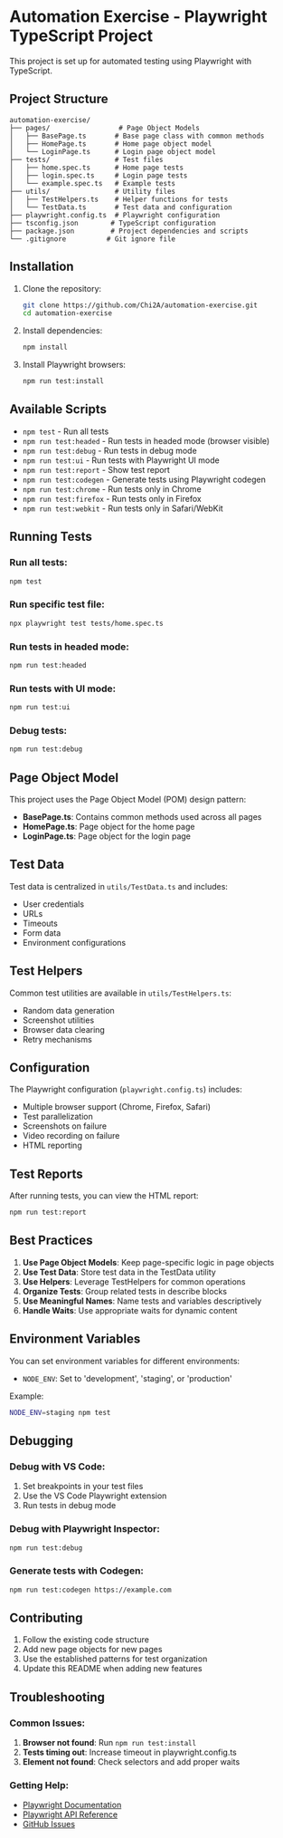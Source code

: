 # Automation Exercise - Playwright TypeScript Project

This project is set up for automated testing using Playwright with TypeScript.

## Project Structure

```
automation-exercise/
├── pages/                 # Page Object Models
│   ├── BasePage.ts       # Base page class with common methods
│   ├── HomePage.ts       # Home page object model
│   └── LoginPage.ts      # Login page object model
├── tests/                # Test files
│   ├── home.spec.ts      # Home page tests
│   ├── login.spec.ts     # Login page tests
│   └── example.spec.ts   # Example tests
├── utils/                # Utility files
│   ├── TestHelpers.ts    # Helper functions for tests
│   └── TestData.ts       # Test data and configuration
├── playwright.config.ts  # Playwright configuration
├── tsconfig.json        # TypeScript configuration
├── package.json         # Project dependencies and scripts
└── .gitignore          # Git ignore file
```

## Installation

1. Clone the repository:

   ```bash
   git clone https://github.com/Chi2A/automation-exercise.git
   cd automation-exercise
   ```

2. Install dependencies:

   ```bash
   npm install
   ```

3. Install Playwright browsers:
   ```bash
   npm run test:install
   ```

## Available Scripts

- `npm test` - Run all tests
- `npm run test:headed` - Run tests in headed mode (browser visible)
- `npm run test:debug` - Run tests in debug mode
- `npm run test:ui` - Run tests with Playwright UI mode
- `npm run test:report` - Show test report
- `npm run test:codegen` - Generate tests using Playwright codegen
- `npm run test:chrome` - Run tests only in Chrome
- `npm run test:firefox` - Run tests only in Firefox
- `npm run test:webkit` - Run tests only in Safari/WebKit

## Running Tests

### Run all tests:

```bash
npm test
```

### Run specific test file:

```bash
npx playwright test tests/home.spec.ts
```

### Run tests in headed mode:

```bash
npm run test:headed
```

### Run tests with UI mode:

```bash
npm run test:ui
```

### Debug tests:

```bash
npm run test:debug
```

## Page Object Model

This project uses the Page Object Model (POM) design pattern:

- **BasePage.ts**: Contains common methods used across all pages
- **HomePage.ts**: Page object for the home page
- **LoginPage.ts**: Page object for the login page

## Test Data

Test data is centralized in `utils/TestData.ts` and includes:

- User credentials
- URLs
- Timeouts
- Form data
- Environment configurations

## Test Helpers

Common test utilities are available in `utils/TestHelpers.ts`:

- Random data generation
- Screenshot utilities
- Browser data clearing
- Retry mechanisms

## Configuration

The Playwright configuration (`playwright.config.ts`) includes:

- Multiple browser support (Chrome, Firefox, Safari)
- Test parallelization
- Screenshots on failure
- Video recording on failure
- HTML reporting

## Test Reports

After running tests, you can view the HTML report:

```bash
npm run test:report
```

## Best Practices

1. **Use Page Object Models**: Keep page-specific logic in page objects
2. **Use Test Data**: Store test data in the TestData utility
3. **Use Helpers**: Leverage TestHelpers for common operations
4. **Organize Tests**: Group related tests in describe blocks
5. **Use Meaningful Names**: Name tests and variables descriptively
6. **Handle Waits**: Use appropriate waits for dynamic content

## Environment Variables

You can set environment variables for different environments:

- `NODE_ENV`: Set to 'development', 'staging', or 'production'

Example:

```bash
NODE_ENV=staging npm test
```

## Debugging

### Debug with VS Code:

1. Set breakpoints in your test files
2. Use the VS Code Playwright extension
3. Run tests in debug mode

### Debug with Playwright Inspector:

```bash
npm run test:debug
```

### Generate tests with Codegen:

```bash
npm run test:codegen https://example.com
```

## Contributing

1. Follow the existing code structure
2. Add new page objects for new pages
3. Use the established patterns for test organization
4. Update this README when adding new features

## Troubleshooting

### Common Issues:

1. **Browser not found**: Run `npm run test:install`
2. **Tests timing out**: Increase timeout in playwright.config.ts
3. **Element not found**: Check selectors and add proper waits

### Getting Help:

- [Playwright Documentation](https://playwright.dev/)
- [Playwright API Reference](https://playwright.dev/docs/api/class-playwright)
- [GitHub Issues](https://github.com/Chi2A/automation-exercise/issues)
